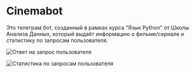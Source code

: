 # Cinemabot

Это телеграм бот, созданный в рамках курса "Язык Python" от Школы Анализа Данных, который выдаёт информацию о фильме/сериале и статистику по запросам пользователя.

![Ответ на запрос пользователя](https://github.com/Arm-U/cinemabot/blob/main/response%20image.png?raw=true)

![Статистика по запросам пользователя](https://github.com/Arm-U/cinemabot/blob/main/interface%20image.png?raw=true)

